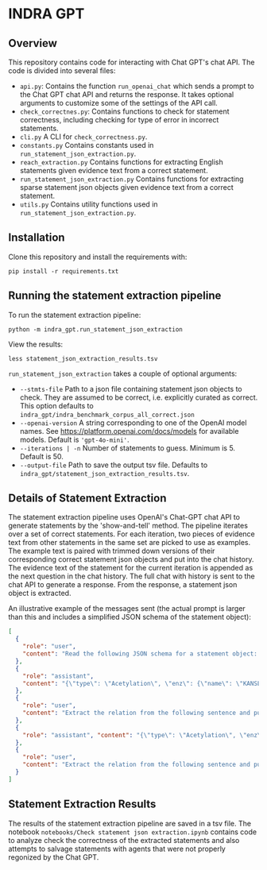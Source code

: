 # INDRA GPT

## Overview

This repository contains code for interacting with Chat GPT's chat API. The code is 
divided into several files:

- `api.py`: Contains the function `run_openai_chat` which sends a prompt to the Chat GPT
  chat API and returns the response. It takes optional arguments to customize some of 
  the settings of the API call.
- `check_correctnes.py`: Contains functions to check for statement correctness, 
  including checking for type of error in incorrect statements.
- `cli.py` A CLI for `check_correctness.py`.
- `constants.py` Contains constants used in `run_statement_json_extraction.py`.
- `reach_extraction.py` Contains functions for extracting English statements given 
  evidence text from a correct statement.
- `run_statement_json_extraction.py` Contains functions for extracting sparse statement 
  json objects given evidence text from a correct statement.
- `utils.py` Contains utility functions used in `run_statement_json_extraction.py`.

## Installation
Clone this repository and install the requirements with:
```shell
pip install -r requirements.txt
```

## Running the statement extraction pipeline

To run the statement extraction pipeline:
```shell
python -m indra_gpt.run_statement_json_extraction
```

View the results:
```shell
less statement_json_extraction_results.tsv
```

`run_statement_json_extraction` takes a couple of optional arguments:

- `--stmts-file` Path to a json file containing statement json objects to check. They
  are assumed to be correct, i.e. explicitly curated as correct. This option defaults to
  `indra_gpt/indra_benchmark_corpus_all_correct.json`
- `--openai-version` A string corresponding to one of the OpenAI model names. See
  https://platform.openai.com/docs/models for available models. Default is
  `'gpt-4o-mini'`.
- `--iterations | -n` Number of statements to guess. Minimum is 5. Default is 50.
- `--output-file` Path to save the output tsv file. Defaults to
  `indra_gpt/statement_json_extraction_results.tsv`.

## Details of Statement Extraction

The statement extraction pipeline uses OpenAI's Chat-GPT chat API to generate 
statements by the 'show-and-tell' method. The pipeline iterates over a set of correct 
statements. For each iteration, two pieces of evidence text from other statements in the 
same set are picked to use as examples. The example text is paired with trimmed down 
versions of their corresponding correct statement json objects and put into the chat 
history. The evidence text of the statement for the current iteration is appended as the 
next question in the chat history. The full chat with history is sent to the chat API to 
generate a response. From the response, a statement json object is extracted.

An illustrative example of the messages sent (the actual prompt is larger than this and 
includes a simplified JSON schema of the statement object):
```json
[
  {
    "role": "user",
    "content": "Read the following JSON schema for a statement object: [...].\n\nExtract the relation from the following sentence and put it in a JSON object matching the schema above.\n\nSentence: Furthermore, acetylation of p53 K120 by the MOF and MSL1v1 complex greatly enhanced the transcription activity of p53 (XREF_FIG).'"
  },
  {
    "role": "assistant",
    "content": "{\"type\": \"Acetylation\", \"enz\": {\"name\": \"KANSL1\", \"db_refs\": {\"UP\": \"Q7Z3B3\", \"HGNC\": \"24565\", \"TEXT\": \"MSL1v1\"}}, \"sub\": {\"name\": \"TP53\", \"db_refs\": {\"UP\": \"P04637\", \"HGNC\": \"11998\", \"TEXT\": \"p53\"}}, \"residue\": \"K\", \"position\": \"120\", \"belief\": 0.9927351664162256, \"evidence\": [{\"text\": \"Furthermore, acetylation of p53 K120 by the MOF and MSL1v1 complex greatly enhanced the transcription activity of p53 (XREF_FIG).\"}]}"
  },
  {
    "role": "user",
    "content": "Extract the relation from the following sentence and put it in a JSON object matching the schema above. The JSON object needs to be able to pass a validation against the provided schema.[...],\n\nSentence: Indeed, we show that upon treatment with chemotherapeutic drugs c-Abl enhances the phosphorylation-dependent interaction between Pin1 and p73, and this in turn promotes p73 acetylation by p300."
  },
  {
    "role": "assistant", "content": "{\"type\": \"Acetylation\", \"enz\": {\"name\": \"EP300\", \"db_refs\": {\"UP\": \"Q09472\", \"HGNC\": \"3373\", \"TEXT\": \"p300\"}}, \"sub\": {\"name\": \"TP73\", \"db_refs\": {\"UP\": \"O15350\", \"HGNC\": \"12003\", \"TEXT\": \"p73\"}}, \"belief\": 0.9999999998071971, \"evidence\": [{\"text\": \"Indeed, we show that upon treatment with chemotherapeutic drugs c-Abl enhances the phosphorylation-dependent interaction between Pin1 and p73, and this in turn promotes p73 acetylation by p300.\"}]}"
  },
  {
    "role": "user",
    "content": "Extract the relation from the following sentence and put it in a JSON object matching the schema above. The JSON object needs to be able to pass a validation against the provided schema.[...]\n\nSentence: C5a promotes the proliferation of human nasopharyngeal carcinoma cells through PCAF-mediated STAT3 acetylation."
  }
]
```

## Statement Extraction Results

The results of the statement extraction pipeline are saved in a tsv file. The notebook 
`notebooks/Check statement json extraction.ipynb` contains code to analyze check the 
correctness of the extracted statements and also attempts to salvage statements with 
agents that were not properly regonized by the Chat GPT.
